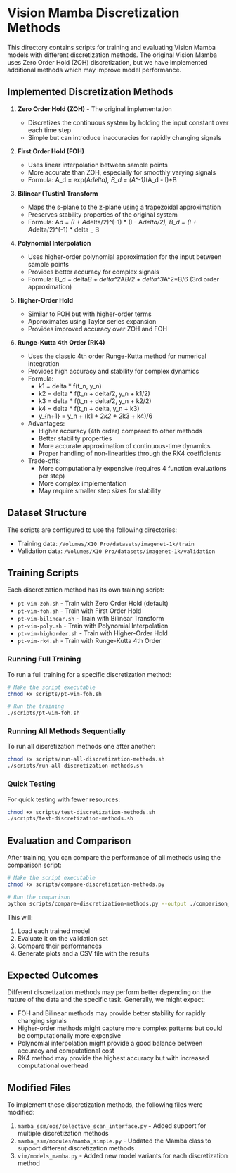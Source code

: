 # Vision Mamba Discretization Methods

This directory contains scripts for training and evaluating Vision Mamba models with different discretization methods. The original Vision Mamba uses Zero Order Hold (ZOH) discretization, but we have implemented additional methods which may improve model performance.

## Implemented Discretization Methods

1. **Zero Order Hold (ZOH)** - The original implementation

   - Discretizes the continuous system by holding the input constant over each time step
   - Simple but can introduce inaccuracies for rapidly changing signals

2. **First Order Hold (FOH)**

   - Uses linear interpolation between sample points
   - More accurate than ZOH, especially for smoothly varying signals
   - Formula: A_d = exp(A*delta), B_d = (A^-1)*(A_d - I)\*B

3. **Bilinear (Tustin) Transform**

   - Maps the s-plane to the z-plane using a trapezoidal approximation
   - Preserves stability properties of the original system
   - Formula: A*d = (I + A*delta/2)^(-1) * (I - A*delta/2), B_d = (I + A*delta/2)^(-1) * delta \_ B

4. **Polynomial Interpolation**

   - Uses higher-order polynomial approximation for the input between sample points
   - Provides better accuracy for complex signals
   - Formula: B_d = delta*B + delta^2*A*B/2 + delta^3*A^2\*B/6 (3rd order approximation)

5. **Higher-Order Hold**

   - Similar to FOH but with higher-order terms
   - Approximates using Taylor series expansion
   - Provides improved accuracy over ZOH and FOH

6. **Runge-Kutta 4th Order (RK4)**
   - Uses the classic 4th order Runge-Kutta method for numerical integration
   - Provides high accuracy and stability for complex dynamics
   - Formula:
     - k1 = delta \* f(t_n, y_n)
     - k2 = delta \* f(t_n + delta/2, y_n + k1/2)
     - k3 = delta \* f(t_n + delta/2, y_n + k2/2)
     - k4 = delta \* f(t_n + delta, y_n + k3)
     - y\_{n+1} = y_n + (k1 + 2*k2 + 2*k3 + k4)/6
   - Advantages:
     - Higher accuracy (4th order) compared to other methods
     - Better stability properties
     - More accurate approximation of continuous-time dynamics
     - Proper handling of non-linearities through the RK4 coefficients
   - Trade-offs:
     - More computationally expensive (requires 4 function evaluations per step)
     - More complex implementation
     - May require smaller step sizes for stability

## Dataset Structure

The scripts are configured to use the following directories:

- Training data: `/Volumes/X10 Pro/datasets/imagenet-1k/train`
- Validation data: `/Volumes/X10 Pro/datasets/imagenet-1k/validation`

## Training Scripts

Each discretization method has its own training script:

- `pt-vim-zoh.sh` - Train with Zero Order Hold (default)
- `pt-vim-foh.sh` - Train with First Order Hold
- `pt-vim-bilinear.sh` - Train with Bilinear Transform
- `pt-vim-poly.sh` - Train with Polynomial Interpolation
- `pt-vim-highorder.sh` - Train with Higher-Order Hold
- `pt-vim-rk4.sh` - Train with Runge-Kutta 4th Order

### Running Full Training

To run a full training for a specific discretization method:

```bash
# Make the script executable
chmod +x scripts/pt-vim-foh.sh

# Run the training
./scripts/pt-vim-foh.sh
```

### Running All Methods Sequentially

To run all discretization methods one after another:

```bash
chmod +x scripts/run-all-discretization-methods.sh
./scripts/run-all-discretization-methods.sh
```

### Quick Testing

For quick testing with fewer resources:

```bash
chmod +x scripts/test-discretization-methods.sh
./scripts/test-discretization-methods.sh
```

## Evaluation and Comparison

After training, you can compare the performance of all methods using the comparison script:

```bash
# Make the script executable
chmod +x scripts/compare-discretization-methods.py

# Run the comparison
python scripts/compare-discretization-methods.py --output ./comparison_results
```

This will:

1. Load each trained model
2. Evaluate it on the validation set
3. Compare their performances
4. Generate plots and a CSV file with the results

## Expected Outcomes

Different discretization methods may perform better depending on the nature of the data and the specific task. Generally, we might expect:

- FOH and Bilinear methods may provide better stability for rapidly changing signals
- Higher-order methods might capture more complex patterns but could be computationally more expensive
- Polynomial interpolation might provide a good balance between accuracy and computational cost
- RK4 method may provide the highest accuracy but with increased computational overhead

## Modified Files

To implement these discretization methods, the following files were modified:

1. `mamba_ssm/ops/selective_scan_interface.py` - Added support for multiple discretization methods
2. `mamba_ssm/modules/mamba_simple.py` - Updated the Mamba class to support different discretization methods
3. `vim/models_mamba.py` - Added new model variants for each discretization method
